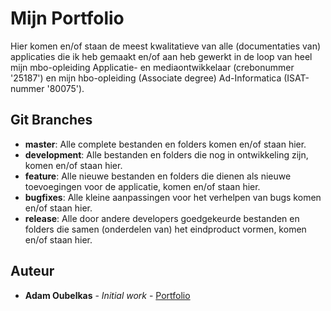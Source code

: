 # Mijn Portfolio

Hier komen en/of staan de meest kwalitatieve van alle (documentaties van) applicaties die ik heb gemaakt en/of aan heb gewerkt in de loop van heel mijn mbo-opleiding Applicatie- en mediaontwikkelaar (crebonummer '25187') en mijn hbo-opleiding (Associate degree) Ad-Informatica (ISAT-nummer '80075').

## Git Branches

* **master**: Alle complete bestanden en folders komen en/of staan hier.  
* **development**: Alle bestanden en folders die nog in ontwikkeling zijn, komen en/of staan hier.  
* **feature**: Alle nieuwe bestanden en folders die dienen als nieuwe toevoegingen voor de applicatie, komen en/of staan hier.    
* **bugfixes**: Alle kleine aanpassingen voor het verhelpen van bugs komen en/of staan hier.  
* **release**: Alle door andere developers goedgekeurde bestanden en folders die samen (onderdelen van) het eindproduct vormen, komen en/of staan hier.  

## Auteur

* **Adam Oubelkas** - *Initial work* - [Portfolio](https://github.com/Adstu2150912/MyPortfolio)
